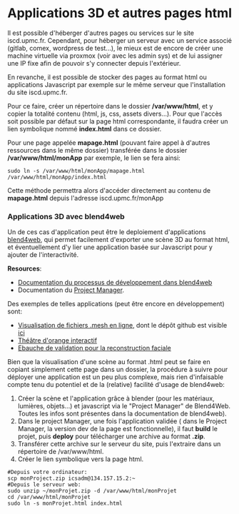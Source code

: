 # Applications 3D et autres pages html
Il est possible d'héberger d'autres pages ou services sur le site iscd.upmc.fr.
Cependant, pour héberger un serveur avec un service associé (gitlab, comex, wordpress de test...), le mieux est de encore de créer une machine virtuelle via proxmox (voir avec les admin sys) et de lui assigner une IP fixe afin de pouvoir s'y connecter depuis l'extérieur.

En revanche, il est possible de stocker des pages au format html ou applications Javascript par exemple sur le même serveur que l'installation du site iscd.upmc.fr.

Pour ce faire, créer un répertoire dans le dossier **/var/www/html**, et y copier la totalité contenu (html, js, css, assets divers...). Pour que l'accès soit possible par défaut sur la page html correspondante, il faudra créer un lien symbolique nommé __index.html__ dans ce dossier.

Pour une page appelée __mapage.html__ (pouvant faire appel à d'autres ressources dans le même dossier) transférée dans le dossier __/var/www/html/monApp__ par exemple, le lien se fera ainsi:
```
sudo ln -s /var/www/html/monApp/mapage.html /var/www/html/monApp/index.html
```
Cette méthode permettra alors d'accéder directement au contenu de __mapage.html__ depuis l'adresse iscd.upmc.fr/monApp

### Applications 3D avec blend4web
Un de ces cas d'application peut être le deploiement d'applications [blend4web](https://www.blend4web.com/en/), qui permet facilement d'exporter une scène 3D au format html, et éventuellement d'y lier une application basée sur Javascript pour y ajouter de l'interactivité.

**Resources**:
* [Documentation du processus de développement dans blend4web](https://www.blend4web.com/doc/en/developers.html)
* Documentation du [Project Manager](https://www.blend4web.com/doc/en/project_manager.html).

Des exemples de telles applications (peut être encore en développement) sont:
* [Visualisation de fichiers .mesh en ligne](http://iscd.upmc.fr/medit), dont le dépôt github est visible [ici](https://github.com/ISCDdocs/onlineMeshViewer)
* [Théâtre d'orange interactif](http://iscd.upmc.fr/orange)
* [Ebauche de validation pour la reconstruction faciale](http://iscd.upmc.fr/facile)

Bien que la visualisation d'une scène au format .html peut se faire en copiant simplement cette page dans un dossier, la procédure à suivre pour déployer une application est un peu plus complexe, mais rien d'infaisable compte tenu du potentiel et de la (relative) facilité d'usage de blend4web:
1. Créer la scène et l'application grâce à blender (pour les matériaux, lumières, objets...) et javascript via le "Project Manager" de Blend4Web. Toutes les infos sont présentes dans la documentation de blend4web).
2. Dans le project Manager, une fois l'application validée ( dans le Project Manager, la version dev de la page est fonctionnelle), il faut **build** le projet, puis **deploy** pour télécharger une archive au format **.zip**.
3. Transférer cette archive sur le serveur du site, puis l'extraire dans un répertoire de /var/www/html.
4. Créer le lien symbolique vers la page html.
```
#Depuis votre ordinateur:
scp monProject.zip icsadm@134.157.15.2:~
#Depuis le serveur web:
sudo unzip ~/monProjet.zip -d /var/www/html/monProjet
cd /var/www/html/monProjet
sudo ln -s monProjet.html index.html
```
